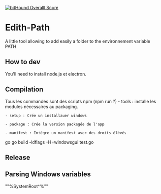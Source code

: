  [![bitHound Overalll Score](https://www.bithound.io/github/codisart/Edith-Path/badges/score.svg)](https://www.bithound.io/github/codisart/Edith-Path)

Edith-Path
==========


A little tool allowing to add easily a folder to the environnement variable PATH

How to dev
-----------

You'll need to install node.js et electron.


Compilation
-----------

Tous les commandes sont des scripts npm (npm run ?)
    - tools : installe les modules nécessaires au packaging.

    - setup : Crée un installauer windows

    - package : Crée la version packagée de l'app

    - manifest : Intégre un manifest avec des droits élévés

go
  go build -ldflags -H=windowsgui test.go

Release
-------

Parsing Windows variables
--------
"\"%SystemRoot^%\""
